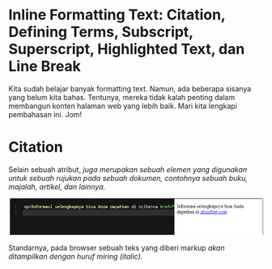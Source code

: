 # Inline Formatting Text: Citation, Defining Terms, Subscript, Superscript, Highlighted Text, dan Line Break
Kita sudah belajar banyak formatting text. Namun, ada beberapa sisanya yang belum kita bahas. Tentunya, mereka tidak kalah penting dalam membangun konten halaman web yang lebih baik. Mari kita lengkapi pembahasan ini. Jom!

# Citation
Selain sebuah atribut, <cite> juga merupakan sebuah elemen yang digunakan untuk sebuah rujukan pada sebuah dokumen, contohnya sebuah buku, majalah, artikel, dan lainnya.

![Alt text](image.png)

Standarnya, pada browser sebuah teks yang diberi markup <cite> akan ditampilkan dengan huruf miring (italic).

